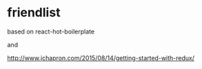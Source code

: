 # friendlist

based on react-hot-boilerplate

and

http://www.jchapron.com/2015/08/14/getting-started-with-redux/
